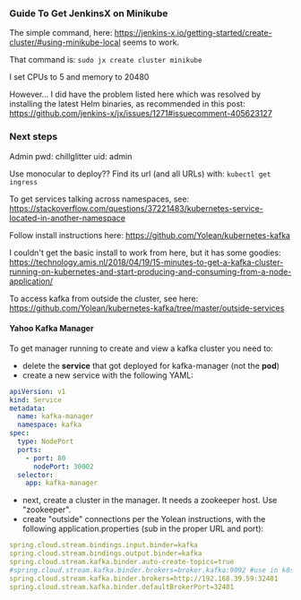 ### Guide To Get JenkinsX on Minikube
The simple command, here: https://jenkins-x.io/getting-started/create-cluster/#using-minikube-local seems to work.

That command is: `sudo jx create cluster minikube`

I set CPUs to 5 and memory to 20480

However... I did have the problem listed here which was resolved by installing the latest Helm binaries, as recommended
in this post: https://github.com/jenkins-x/jx/issues/1271#issuecomment-405623127

### Next steps
Admin pwd: chillglitter
uid: admin

Use monocular to deploy?? Find its url (and all URLs) with: `kubectl get ingress
`


To get services talking across namespaces, see: https://stackoverflow.com/questions/37221483/kubernetes-service-located-in-another-namespace

Follow install instructions here: https://github.com/Yolean/kubernetes-kafka

I couldn't get the basic install to work from here, but it has some goodies: https://technology.amis.nl/2018/04/19/15-minutes-to-get-a-kafka-cluster-running-on-kubernetes-and-start-producing-and-consuming-from-a-node-application/

To access kafka from outside the cluster, see here: https://github.com/Yolean/kubernetes-kafka/tree/master/outside-services

#### Yahoo Kafka Manager
To get manager running to create and view a kafka cluster you need to:

- delete the **service** that got deployed for kafka-manager (not the **pod**)
- create a new service with the following YAML:

```yaml
apiVersion: v1
kind: Service
metadata:
  name: kafka-manager
  namespace: kafka
spec:
  type: NodePort
  ports:
    - port: 80
      nodePort: 30002
  selector:
    app: kafka-manager
```
- next, create a cluster in the manager. It needs a zookeeper host.  Use "zookeeper".
- create "outside" connections per the Yolean instructions, with the following application.properties (sub in the proper URL and port):
```yaml
spring.cloud.stream.bindings.input.binder=kafka
spring.cloud.stream.bindings.output.binder=kafka
spring.cloud.stream.kafka.binder.auto-create-topics=true
#spring.cloud.stream.kafka.binder.brokers=broker.kafka:9092 #use in k8s cluster
spring.cloud.stream.kafka.binder.brokers=http://192.168.39.59:32401
spring.cloud.stream.kafka.binder.defaultBrokerPort=32401
```
